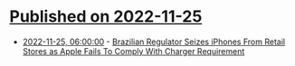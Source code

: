 # [Published on 2022-11-25](index.md)

* [2022-11-25, 06:00:00](https://apple.slashdot.org/story/22/11/24/2121207/brazilian-regulator-seizes-iphones-from-retail-stores-as-apple-fails-to-comply-with-charger-requirement?utm_source=rss1.0mainlinkanon&utm_medium=feed) - [Brazilian Regulator Seizes iPhones From Retail Stores as Apple Fails To Comply With Charger Requirement](https://apple.slashdot.org/story/22/11/24/2121207/brazilian-regulator-seizes-iphones-from-retail-stores-as-apple-fails-to-comply-with-charger-requirement?utm_source=rss1.0mainlinkanon&utm_medium=feed)
